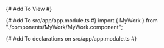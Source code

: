 {# Add To View #}
<MyWork></MyWork>

{# Add To src/app/app.module.ts #}
import { MyWork } from "./components/MyWork/MyWork.component";

{# Add To declarations on src/app/app.module.ts #}
